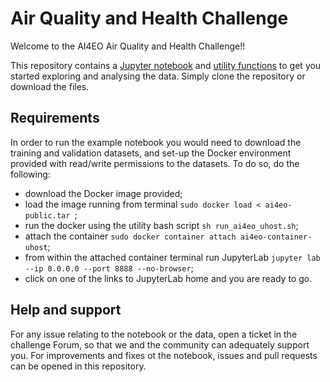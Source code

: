 # Air Quality and Health Challenge

Welcome to the AI4EO Air Quality and Health Challenge!! 

This repository contains a [Jupyter notebook](https://nbviewer.jupyter.org/github/AI4EO/air-quality-and-health-challenge/blob/main/starter-pack.ipynb) and [utility functions](utils.py) to get you started exploring and analysing the data. Simply clone the repository or download the files.

## Requirements

In order to run the example notebook you would need to download the training and validation datasets, and set-up the Docker environment provided with read/write permissions to the datasets. To do so, do the following:

 * download the Docker image provided;
 * load the image running from terminal `sudo docker load < ai4eo-public.tar `;
 * run the docker using the utility bash script `sh run_ai4eo_uhost.sh`;
 * attach the container `sudo docker container attach ai4eo-container-uhost`;
 * from within the attached container terminal run JupyterLab `jupyter lab --ip 0.0.0.0 --port 8888 --no-browser`;
 * click on one of the links to JupyterLab home and you are ready to go. 
 
## Help and support

For any issue relating to the notebook or the data, open a ticket in the challenge Forum, so that we and the community can adequately support you. For improvements and fixes ot the notebook, issues and pull requests can be opened in this repository.
 
